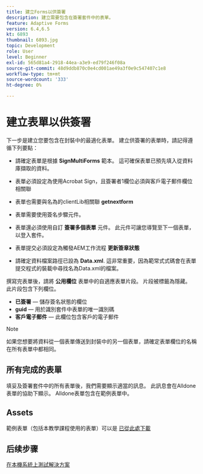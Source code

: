 ```yaml
---
title: 建立Forms以供簽署
description: 建立需要包含在簽署套件中的表單。
feature: Adaptive Forms
version: 6.4,6.5
kt: 6893
thumbnail: 6893.jpg
topic: Development
role: User
level: Beginner
exl-id: 565d81a4-2918-44ea-a3e9-ed79f246f08a
source-git-commit: 48d9ddb870c0e4cd001ae49a3f0e9c547407c1e8
workflow-type: tm+mt
source-wordcount: '333'
ht-degree: 0%

---
```


# 建立表單以供簽署

下一步是建立您要包含在封裝中的最適化表單。 建立供簽署的表單時，請記得遵循下列要點：

* 請確定表單是根據 **SignMultiForms** 範本。 這可確保表單已預先填入從資料庫擷取的資料。

* 表單必須設定為使用Acrobat Sign，且簽署者1欄位必須與客戶電子郵件欄位相關聯
* 表單也需要與名為的clientLib相關聯 **getnextform**
* 表單需要使用簽名步驟元件。
* 表單還必須使用自訂 **簽署多個表單** 元件。 此元件可讓您導覽至下一個表單，以登入套件。
* 表單提交必須設定為觸發AEM工作流程 **更新簽章狀態**
* 請確定資料檔案路徑已設為 **Data.xml**. 這非常重要，因為範常式式碼會在表單提交程式的裝載中尋找名為Data.xml的檔案。

撰寫完表單後，請將 **公用欄位** 表單中的自適應表單片段。 片段被標籤為隱藏。 此片段包含下列欄位。

* **已簽署**  — 儲存簽名狀態的欄位
* **guid**  — 用於識別套件中表單的唯一識別碼
* **客戶電子郵件**  — 此欄位包含客戶的電子郵件



>[!NOTE]
>如果您想要將資料從一個表單傳送到封裝中的另一個表單，請確定表單欄位的名稱在所有表單中都相同。

## 所有完成的表單

填妥及簽署套件中的所有表單後，我們需要顯示適當的訊息。 此訊息會在Alldone表單的協助下顯示。 Alldone表單包含在範例表單中。

## Assets

範例表單（包括本教學課程使用的表單）可以是 [已從此處下載](assets/forms-for-signing.zip)

## 后续步骤

[在本機系統上測試解決方案](./testing-and-trouble-shooting.md)
